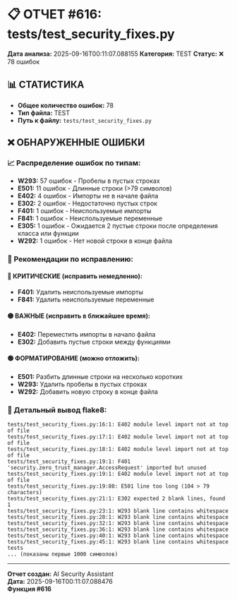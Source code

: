 # 📋 ОТЧЕТ #616: tests/test_security_fixes.py

**Дата анализа:** 2025-09-16T00:11:07.088155
**Категория:** TEST
**Статус:** ❌ 78 ошибок

## 📊 СТАТИСТИКА

- **Общее количество ошибок:** 78
- **Тип файла:** TEST
- **Путь к файлу:** `tests/test_security_fixes.py`

## ❌ ОБНАРУЖЕННЫЕ ОШИБКИ

### 📈 Распределение ошибок по типам:

- **W293:** 57 ошибок - Пробелы в пустых строках
- **E501:** 11 ошибок - Длинные строки (>79 символов)
- **E402:** 4 ошибок - Импорты не в начале файла
- **E302:** 2 ошибок - Недостаточно пустых строк
- **F401:** 1 ошибок - Неиспользуемые импорты
- **F841:** 1 ошибок - Неиспользуемые переменные
- **E305:** 1 ошибок - Ожидается 2 пустые строки после определения класса или функции
- **W292:** 1 ошибок - Нет новой строки в конце файла

### 🎯 Рекомендации по исправлению:

#### 🔴 КРИТИЧЕСКИЕ (исправить немедленно):
- **F401:** Удалить неиспользуемые импорты
- **F841:** Удалить неиспользуемые переменные

#### 🟡 ВАЖНЫЕ (исправить в ближайшее время):
- **E402:** Переместить импорты в начало файла
- **E302:** Добавить пустые строки между функциями

#### 🟢 ФОРМАТИРОВАНИЕ (можно отложить):
- **E501:** Разбить длинные строки на несколько коротких
- **W293:** Удалить пробелы в пустых строках
- **W292:** Добавить новую строку в конце файла

### 📝 Детальный вывод flake8:

```
tests/test_security_fixes.py:16:1: E402 module level import not at top of file
tests/test_security_fixes.py:17:1: E402 module level import not at top of file
tests/test_security_fixes.py:18:1: E402 module level import not at top of file
tests/test_security_fixes.py:19:1: F401 'security.zero_trust_manager.AccessRequest' imported but unused
tests/test_security_fixes.py:19:1: E402 module level import not at top of file
tests/test_security_fixes.py:19:80: E501 line too long (104 > 79 characters)
tests/test_security_fixes.py:21:1: E302 expected 2 blank lines, found 1
tests/test_security_fixes.py:23:1: W293 blank line contains whitespace
tests/test_security_fixes.py:28:1: W293 blank line contains whitespace
tests/test_security_fixes.py:32:1: W293 blank line contains whitespace
tests/test_security_fixes.py:36:1: W293 blank line contains whitespace
tests/test_security_fixes.py:40:1: W293 blank line contains whitespace
tests/test_security_fixes.py:45:1: W293 blank line contains whitespace
tests
... (показаны первые 1000 символов)
```

---
**Отчет создан:** AI Security Assistant  
**Дата:** 2025-09-16T00:11:07.088476  
**Функция #616**
